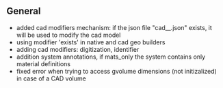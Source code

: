 ## General

- added cad modifiers mechanism: if the json file "cad__<variation>.json" exists, it will be used to modify the cad model
- using modifier 'exists' in native and cad geo builders
- adding cad modifiers: digitization, identifier
- addition system annotations, if mats_only the system contains only material definitions
- fixed error when trying to access gvolume dimensions (not initizalized) in case of a CAD volume 